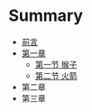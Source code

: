 # Summary

* [前言](README.md)
* [第一章](第一章.md)
    * [第一节 猴子](猴子.md)
    * [第二节 火箭](第二节-火箭.md)
* 第二章
* 第三章


